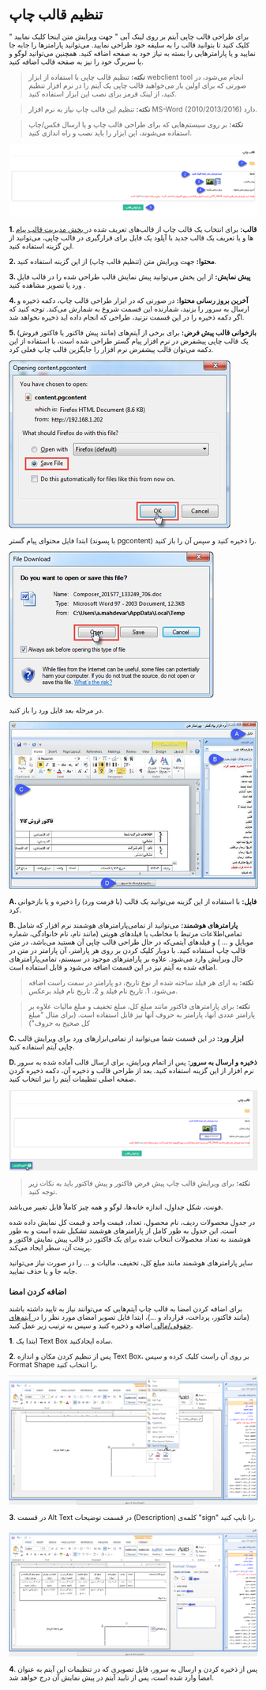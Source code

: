 # تنظیم قالب چاپ

برای طراحی قالب چاپی آیتم بر روی لینک آبی " جهت ویرایش متن اینجا کلیک نمایید " کلیک کنید تا بتوانید قالب را به سلیقه خود طراحی نمایید. می‌توانید پارامترها را جابه جا نمایید و یا پارامترهایی را بسته به نیاز خود به صفحه اضافه کنید. همچنین می‌توانید لوگو و یا سربرگ خود را نیز به صفحه قالب اضافه کنید.

>  **نکته:** تنظیم قالب چاپی با استفاده از ابزار webclient tool انجام می‌شود، در صورتی که برای اولین بار می‌خواهید قالب چاپی یک آیتم را در نرم افزار تنظیم کنید، از لینک قرمز برای نصب این ابزار استفاده کنید.


> **نکته:** تنظیم این قالب چاپ نیاز به نرم افزار MS-Word (2010/2013/2016) دارد.

> **نکته:** بر روی سیستم‌هایی که برای طراحی قالب چاپ و یا ارسال فکس/چاپ استفاده می‌شوند، این ابزار را باید نصب و راه اندازی کنید.


![](printpreviewdesign1.png)

**1. قالب:** برای انتخاب یک قالب چاپ از  قالب‌های تعریف شده در[ بخش مدیریت قالب پیام ](https://github.com/1stco/PayamGostarDocs/blob/master/help%202.5.4/Basic-Information/Model-message-management/Model-message-management.md)ها  و یا تعریف یک قالب جدید با آپلود یک فایل برای قرارگیری در قالب چاپی، می‌توانید از این گزینه استفاده کنید.

**2. محتوا:** جهت ویرایش متن (تنظیم قالب چاپ) از این گزینه استفاده کنید.

**3.  پیش نمایش:**  از این بخش می‌توانید پیش نمایش قالب طراحی شده را در قالب فایل ورد یا تصویر مشاهده کنید .

**4. آخرین بروز رسانی محتوا:** در صورتی که در ابزار طراحی قالب چاپ، دکمه ذخیره و ارسال به سرور را بزنید، شمارنده این قسمت شروع به شمارش می‌کند. توجه کنید که اگر دکمه ذخیره را در این قسمت نزنید، طراحی که انجام داده اید ذخیره نخواهد شد.

**5. بازخوانی قالب پیش فرض:** برای برخی از آیتم‌های (مانند پیش فاکتور یا فاکتور فروش) یک قالب چاپی پیشفرض در نرم افزار پیام گستر طراحی شده است، با استفاده از این دکمه می‌توان قالب پیشفرض نرم افزار را جایگزین قالب چاپ فعلی کرد.

![](printpreviewdesign2.jpg)

ابتدا فایل محتوای پیام گستر (با پسوند pgcontent) را ذخیره کنید و سپس آن را باز کنید.

![](printpreviewdesign4.jpg)


در مرحله بعد فایل ورد را باز کنید.

![](printpreviewdesign5.jpg)

**A. فایل:** با استفاده از این گزینه می‌توانید یک قالب (با فرمت ورد) را ذخیره و یا بازخوانی کرد.

**B. پارامترهای هوشمند:** می‌توانید از تمامی‌پارامترهای هوشمند نرم افزار که شامل تمامی‌اطلاعات مرتبط با مخاطب یا فیلدهای هویتی (مانند نام، نام خانوادگی، شماره موبایل و ... ) و فیلدهای آیتمی‌که در حال طراحی قالب چاپی آن هستید می‌باشد، در متن قالب چاپ استفاده کنید. با دوبار کلیک کردن بر روی هر پارامتر، آن پارامتر در متن در حال ویرایش وارد می‌شود. علاوه بر پارامترهای موجود در سیستم، تمامی‌پارامترهای اضافه شده به آیتم نیز در این قسمت اضافه می‌شود و قابل استفاده است.

> **نکته:** به ازای هر فیلد ساخته شده از نوع تاریخ، دو پارامتر در سمت راست اضافه می‌شود. 1. تاریخ نام فیلد و 2. تاریخ نام فیلد برعکس.

> **نکته:** برای پارامترهای فاکتور مانند مبلغ کل، مبلغ تخفیف و مبلغ مالیات علاوه بر پارامتر عددی آنها، پارامتر به حروف آنها نیز قابل استفاده است. (برای مثال "مبلغ کل صحیح به حروف")

**C. ابزار ورد:** در این قسمت شما می‌توانید از تمامی‌ابزارهای ورد برای ویرایش قالب چاپی آیتم استفاده کنید.

**D. ذخیره و ارسال به سرور:** پس از اتمام ویرایش، برای ارسال قالب آماده شده به سرور نرم افزار از این گزینه استفاده کنید. بعد از طراحی قالب و ذخیره آن، دکمه ذخیره کردن صفحه اصلی تنظیمات آیتم را نیز انتخاب کنید.

![](printpreviewdesign9.png)

> **نکته:** برای ویرایش قالب چاپ پیش فرض فاکتور و پیش فاکتور باید به نکات زیر توجه کنید.

فونت، شکل جداول، اندازه خانه‌ها، لوگو و همه چیز کاملاً قابل تغییر می‌باشد.

در جدول محصولات ردیف، نام محصول، تعداد، قیمت واحد و قیمت کل نمایش داده شده است. این جدول به طور کامل از پارامترهای هوشمند تشکیل شده است و به طور هوشمند به تعداد محصولات انتخاب شده برای یک فاکتور در قالب پیش نمایش فاکتور و پرینت آن، سطر ایجاد می‌کند.

سایر پارامترهای هوشمند مانند مبلغ کل، تخفیف، مالیات و ... را در صورت نیاز می‌توانید جابه جا و یا حذف نمایید.

### اضافه کردن امضا

برای اضافه کردن امضا به قالب چاپ آیتم‌هایی که می‌توانند نیاز به تایید داشته باشند (مانند فاکتور، پرداخت، قرارداد و ...)، ابتدا فایل تصویر امضای مورد نظر را در[  آیتم‌های حقوقی/مالی ](https://github.com/1stco/PayamGostarDocs/blob/master/help2.5.4/Settings/Personalization-crm/Overview/General-information/Legal-financial-items/Legal-financial-items.md) اضافه و ذخیره کنید و سپس به ترتیب زیر عمل کنید.

**1**. ابتدا یک Text Box ساده ایجادکنید.

**2**. پس از تنظیم کردن مکان و اندازه Text Box، بر روی آن راست کلیک کرده و سپس Format Shape را انتخاب کنید.

![افزودن امضا در قالب چاپ](printpreviewdesign7.png)

**3**. در قسمت Alt Text در قسمت توضیحات (Description) کلمه‌ی "sign" را تایپ کنید.

![تنظیمات امضا در قالب چاپ](printpreviewdesign8.png)

**4**. پس از ذخیره کردن و ارسال به سرور، فایل تصویری که در تنظیمات این آیتم به عنوان امضا وارد شده است، پس از تایید آیتم در پیش نمایش آن درج خواهد شد.

